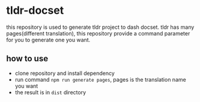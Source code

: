 # tldr-docset

this repository is used to generate tldr project to dash docset. tldr has many pages(different translation), this repository provide a command parameter for you to generate one you want.

## how to use
- clone repository and install dependency
- run command `npm run generate pages`, pages is the translation name you want
- the result is in `dist` directory